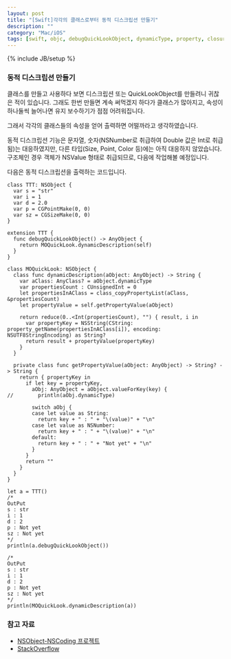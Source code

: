 ```yaml
---
layout: post
title: "[Swift]각각의 클래스로부터 동적 디스크립션 만들기"
description: ""
category: "Mac/iOS"
tags: [swift, objc, debugQuickLookObject, dynamicType, property, closure]
---
```

{% include JB/setup %}

### 동적 디스크립션 만들기

클래스를 만들고 사용하다 보면 디스크립션 또는 QuickLookObject를 만들려니 귀찮은 적이 있습니다. 그래도 한번 만들면 계속 써먹겠지 하다가 클래스가 많아지고, 속성이 하나둘씩 늘어나면 유지 보수하기가 점점 어려워집니다.

그래서 각각의 클래스들의 속성을 얻어 출력하면 어떨까라고 생각하였습니다.

동적 디스크립션 기능은 문자열, 숫자(NSNumber로 취급하여 Double 값은 Int로 취급됨)는 대응하였지만, 다른 타입(Size, Point, Color 등)에는 아직 대응하지 않았습니다. 구조체인 경우 객체가 NSValue 형태로 취급되므로, 다음에 작업해볼 예정입니다.

다음은 동적 디스크립션을 출력하는 코드입니다.

	class TTT: NSObject {
	  var s = "str"
	  var i = 1
	  var d = 2.0
	  var p = CGPointMake(0, 0)
	  var sz = CGSizeMake(0, 0)
	}

	extension TTT {
	  func debugQuickLookObject() -> AnyObject {
	    return MOQuickLook.dynamicDescription(self)
	  }
	}

	class MOQuickLook: NSObject {
	  class func dynamicDescription(aObject: AnyObject) -> String {
	    var aClass: AnyClass? = aObject.dynamicType
	    var propertiesCount : CUnsignedInt = 0
	    let propertiesInAClass = class_copyPropertyList(aClass, &propertiesCount)
	    let propertyValue = self.getPropertyValue(aObject)

	    return reduce(0..<Int(propertiesCount), "") { result, i in
	      var propertyKey = NSString(CString: property_getName(propertiesInAClass[i]), encoding: NSUTF8StringEncoding) as String?
	      return result + propertyValue(propertyKey)
	    }
	  }

	  private class func getPropertyValue(aObject: AnyObject) -> String? -> String {
	    return { propertyKey in
	      if let key = propertyKey,
	        aObj: AnyObject = aObject.valueForKey(key) {
	//        println(aObj.dynamicType)

	        switch aObj {
	        case let value as String:
	          return key + " : " + "\(value)" + "\n"
	        case let value as NSNumber:
	          return key + " : " + "\(value)" + "\n"
	        default:
	          return key + " : " + "Not yet" + "\n"
	        }
	      }
	      return ""
	    }
	  }
	}

	let a = TTT()
	/* 
	OutPut 
	s : str
	i : 1
	d : 2
	p : Not yet
	sz : Not yet
	*/
	println(a.debugQuickLookObject())

	/*
	OutPut
	s : str
	i : 1
	d : 2
	p : Not yet
	sz : Not yet
	*/
	println(MOQuickLook.dynamicDescription(a))

### 참고 자료

* [NSObject-NSCoding 프로젝트](https://github.com/greenisus/NSObject-NSCoding)
* [StackOverflow](http://stackoverflow.com/questions/24219179/how-do-i-serialise-nsdictionary-from-a-class-swift-implementation)
